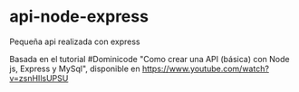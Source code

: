 # api-node-express
Pequeña api realizada con express

Basada en el tutorial #Dominicode "Como crear una API (básica) con Node js, Express y MySql", disponible en https://www.youtube.com/watch?v=zsnHIlsUPSU
